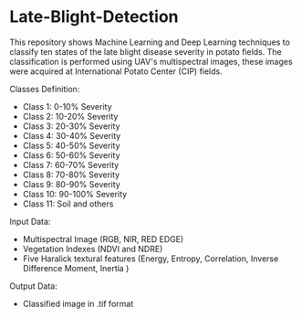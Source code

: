 # Late-Blight-Detection
This repository shows  Machine Learning and Deep Learning techniques to classify ten states of the late blight disease severity in potato fields.  The classification is performed using UAV's multispectral images, these images were acquired at International Potato Center (CIP) fields.

Classes Definition:

- Class 1: 0-10% Severity
- Class 2: 10-20% Severity
- Class 3: 20-30% Severity
- Class 4: 30-40% Severity 
- Class 5: 40-50% Severity
- Class 6: 50-60% Severity
- Class 7: 60-70% Severity
- Class 8: 70-80% Severity
- Class 9: 80-90% Severity
- Class 10: 90-100% Severity 
- Class 11: Soil and others

Input Data: 

- Multispectral Image (RGB, NIR, RED EDGE)
- Vegetation Indexes (NDVI and NDRE)
- Five Haralick textural features (Energy, Entropy, Correlation, Inverse Difference Moment, Inertia )

Output Data:
- Classified image in .tif format
